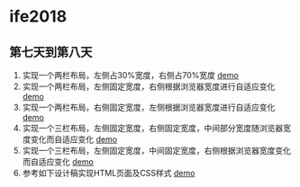 # ife2018
## 第七天到第八天

1. 实现一个两栏布局，左侧占30%宽度，右侧占70%宽度 [demo]( https://li3883502.github.io/ife2018/ZeroSchool/FiveDay/Test1/test6_1.html)   
2. 实现一个两栏布局，左侧固定宽度，右侧根据浏览器宽度进行自适应变化 [demo](  https://li3883502.github.io/ife2018/ZeroSchool/FiveDay/Test2/test6_2.html)
3. 实现一个两栏布局，右侧固定宽度，左侧根据浏览器宽度进行自适应变化 [demo](  https://li3883502.github.io/ife2018/ZeroSchool/FiveDay/Test3/test6_3.html)
4. 实现一个三栏布局，左侧固定宽度，右侧固定宽度，中间部分宽度随浏览器宽度变化而自适应变化 [demo](  、https://li3883502.github.io/ife2018/ZeroSchool/FiveDay/Test4/center-l-r.html)
5. 实现一个三栏布局，左侧固定宽度，中间固定宽度，右侧根据浏览器宽度变化而自适应变化 [demo]( https://li3883502.github.io/ife2018/ZeroSchool/FiveDay/Test5/center-l-r.html)
6. 参考如下设计稿实现HTML页面及CSS样式 [demo]( https://li3883502.github.io/ife2018/ZeroSchool/FiveDay/Test6/test6_6.html)

